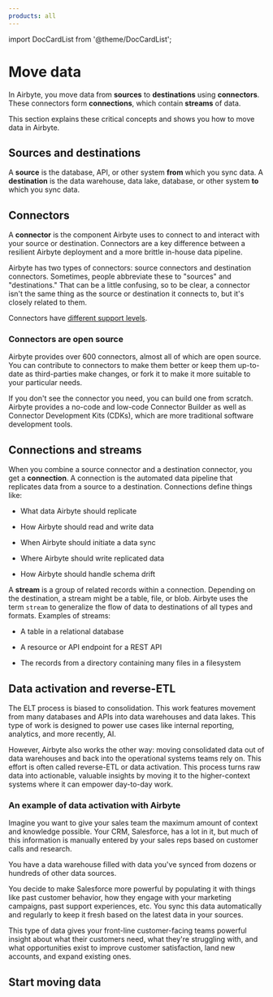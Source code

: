 ```yaml
---
products: all
---
```


import DocCardList from '@theme/DocCardList';

# Move data

In Airbyte, you move data from **sources** to **destinations** using **connectors**. These connectors form **connections**, which contain **streams** of data.

This section explains these critical concepts and shows you how to move data in Airbyte.

## Sources and destinations

A **source** is the database, API, or other system **from** which you sync data. A **destination** is the data warehouse, data lake, database, or other system **to** which you sync data.

## Connectors

A **connector** is the component Airbyte uses to connect to and interact with your source or destination. Connectors are a key difference between a resilient Airbyte deployment and a more brittle in-house data pipeline.

Airbyte has two types of connectors: source connectors and destination connectors. Sometimes, people abbreviate these to "sources" and "destinations." That can be a little confusing, so to be clear, a connector isn't the same thing as the source or destination it connects to, but it's closely related to them.

Connectors have [different support levels](/integrations/connector-support-levels).

### Connectors are open source

Airbyte provides over 600 connectors, almost all of which are open source. You can contribute to connectors to make them better or keep them up-to-date as third-parties make changes, or fork it to make it more suitable to your particular needs. 

If you don't see the connector you need, you can build one from scratch. Airbyte provides a no-code and low-code Connector Builder as well as Connector Development Kits (CDKs), which are more traditional software development tools.

## Connections and streams

When you combine a source connector and a destination connector, you get a **connection**. A connection is the automated data pipeline that replicates data from a source to a destination. Connections define things like:

- What data Airbyte should replicate

- How Airbyte should read and write data

- When Airbyte should initiate a data sync

- Where Airbyte should write replicated data

- How Airbyte should handle schema drift

A **stream** is a group of related records within a connection. Depending on the destination, a stream might be a table, file, or blob. Airbyte uses the term `stream` to generalize the flow of data to destinations of all types and formats. Examples of streams:

- A table in a relational database

- A resource or API endpoint for a REST API

- The records from a directory containing many files in a filesystem

## Data activation and reverse-ETL

The ELT process is biased to consolidation. This work features movement from many databases and APIs into data warehouses and data lakes. This type of work is designed to power use cases like internal reporting, analytics, and more recently, AI.

However, Airbyte also works the other way: moving consolidated data out of data warehouses and back into the operational systems teams rely on. This effort is often called reverse-ETL or data activation. This process turns raw data into actionable, valuable insights by moving it to the higher-context systems where it can empower day-to-day work.

### An example of data activation with Airbyte

Imagine you want to give your sales team the maximum amount of context and knowledge possible. Your CRM, Salesforce, has a lot in it, but much of this information is manually entered by your sales reps based on customer calls and research.

You have a data warehouse filled with data you've synced from dozens or hundreds of other data sources.

You decide to make Salesforce more powerful by populating it with things like past customer behavior, how they engage with your marketing campaigns, past support experiences, etc. You sync this data automatically and regularly to keep it fresh based on the latest data in your sources.

This type of data gives your front-line customer-facing teams powerful insight about what their customers need, what they're struggling with, and what opportunities exist to improve customer satisfaction, land new accounts, and expand existing ones.

## Start moving data

<DocCardList />
